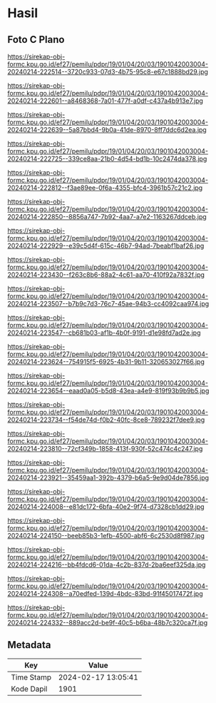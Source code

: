 # Hasil

## Foto C Plano

https://sirekap-obj-formc.kpu.go.id/ef27/pemilu/pdpr/19/01/04/20/03/1901042003004-20240214-222514--3720c933-07d3-4b75-95c8-e67c1888bd29.jpg

https://sirekap-obj-formc.kpu.go.id/ef27/pemilu/pdpr/19/01/04/20/03/1901042003004-20240214-222601--a8468368-7a01-477f-a0df-c437a4b913e7.jpg

https://sirekap-obj-formc.kpu.go.id/ef27/pemilu/pdpr/19/01/04/20/03/1901042003004-20240214-222639--5a87bbd4-9b0a-41de-8970-8ff7ddc6d2ea.jpg

https://sirekap-obj-formc.kpu.go.id/ef27/pemilu/pdpr/19/01/04/20/03/1901042003004-20240214-222725--339ce8aa-21b0-4d54-bd1b-10c2474da378.jpg

https://sirekap-obj-formc.kpu.go.id/ef27/pemilu/pdpr/19/01/04/20/03/1901042003004-20240214-222812--f3ae89ee-0f6a-4355-bfc4-3961b57c21c2.jpg

https://sirekap-obj-formc.kpu.go.id/ef27/pemilu/pdpr/19/01/04/20/03/1901042003004-20240214-222850--8856a747-7b92-4aa7-a7e2-1163267ddceb.jpg

https://sirekap-obj-formc.kpu.go.id/ef27/pemilu/pdpr/19/01/04/20/03/1901042003004-20240214-222929--e39c5d4f-615c-46b7-94ad-7beabf1baf26.jpg

https://sirekap-obj-formc.kpu.go.id/ef27/pemilu/pdpr/19/01/04/20/03/1901042003004-20240214-223430--f263c8b6-88a2-4c61-aa70-410f92a7832f.jpg

https://sirekap-obj-formc.kpu.go.id/ef27/pemilu/pdpr/19/01/04/20/03/1901042003004-20240214-223507--b7b9c7d3-76c7-45ae-94b3-cc4092caa974.jpg

https://sirekap-obj-formc.kpu.go.id/ef27/pemilu/pdpr/19/01/04/20/03/1901042003004-20240214-223547--cb681b03-af1b-4b0f-9191-d1e98fd7ad2e.jpg

https://sirekap-obj-formc.kpu.go.id/ef27/pemilu/pdpr/19/01/04/20/03/1901042003004-20240214-223624--754915f5-6925-4b31-9b11-320653027f66.jpg

https://sirekap-obj-formc.kpu.go.id/ef27/pemilu/pdpr/19/01/04/20/03/1901042003004-20240214-223654--eaad0a05-b5d8-43ea-a4e9-819f93b9b9b5.jpg

https://sirekap-obj-formc.kpu.go.id/ef27/pemilu/pdpr/19/01/04/20/03/1901042003004-20240214-223734--f54de74d-f0b2-40fc-8ce8-789232f7dee9.jpg

https://sirekap-obj-formc.kpu.go.id/ef27/pemilu/pdpr/19/01/04/20/03/1901042003004-20240214-223810--72cf349b-1858-413f-930f-52c474c4c247.jpg

https://sirekap-obj-formc.kpu.go.id/ef27/pemilu/pdpr/19/01/04/20/03/1901042003004-20240214-223921--35459aa1-392b-4379-b6a5-9e9d04de7856.jpg

https://sirekap-obj-formc.kpu.go.id/ef27/pemilu/pdpr/19/01/04/20/03/1901042003004-20240214-224008--e81dc172-6bfa-40e2-9f74-d7328cb1dd29.jpg

https://sirekap-obj-formc.kpu.go.id/ef27/pemilu/pdpr/19/01/04/20/03/1901042003004-20240214-224150--beeb85b3-1efb-4500-abf6-6c2530d8f987.jpg

https://sirekap-obj-formc.kpu.go.id/ef27/pemilu/pdpr/19/01/04/20/03/1901042003004-20240214-224216--bb4fdcd6-01da-4c2b-837d-2ba6eef325da.jpg

https://sirekap-obj-formc.kpu.go.id/ef27/pemilu/pdpr/19/01/04/20/03/1901042003004-20240214-224308--a70edfed-139d-4bdc-83bd-91f45017472f.jpg

https://sirekap-obj-formc.kpu.go.id/ef27/pemilu/pdpr/19/01/04/20/03/1901042003004-20240214-224332--889acc2d-be9f-40c5-b6ba-48b7c320ca7f.jpg


## Metadata

| Key        | Value               |
| ---------- | ------------------- |
| Time Stamp | 2024-02-17 13:05:41 |
| Kode Dapil | 1901                |




